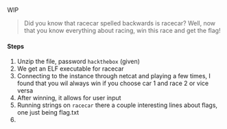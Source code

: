 WIP
> Did you know that racecar spelled backwards is racecar? Well, now that you know everything about racing, win this race and get the flag!
#### Steps
1. Unzip the file, password `hackthebox` (given)
2. We get an ELF executable for racecar
3. Connecting to the instance through netcat and playing a few times, I found that you wil always win if you choose car 1 and race 2 or vice versa
4. After winning, it allows for user input
5. Running strings on `racecar` there a couple interesting lines about flags, one just being flag.txt
6. 
